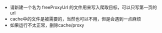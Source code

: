 * 请新建一个名为 freeProxyUrl 的文件用来写入爬取目标，可以只写第一页的url  
* cache中的文件是被需要的，当然也可以不用，但是会遇到一点麻烦  
* 如果运行不太正常，删除cache/proxy
